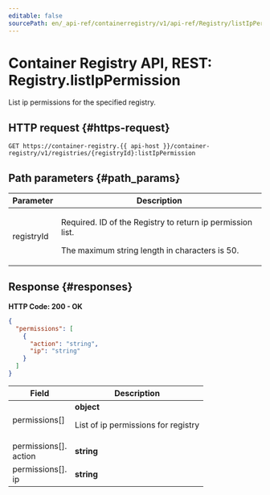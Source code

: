 ```yaml
---
editable: false
sourcePath: en/_api-ref/containerregistry/v1/api-ref/Registry/listIpPermission.md
---
```


# Container Registry API, REST: Registry.listIpPermission
List ip permissions for the specified registry.
 

 
## HTTP request {#https-request}
```
GET https://container-registry.{{ api-host }}/container-registry/v1/registries/{registryId}:listIpPermission
```
 
## Path parameters {#path_params}
 
Parameter | Description
--- | ---
registryId | <p>Required. ID of the Registry to return ip permission list.</p> <p>The maximum string length in characters is 50.</p> 
 
## Response {#responses}
**HTTP Code: 200 - OK**

```json 
{
  "permissions": [
    {
      "action": "string",
      "ip": "string"
    }
  ]
}
```

 
Field | Description
--- | ---
permissions[] | **object**<br><p>List of ip permissions for registry</p> 
permissions[].<br>action | **string**
permissions[].<br>ip | **string**
